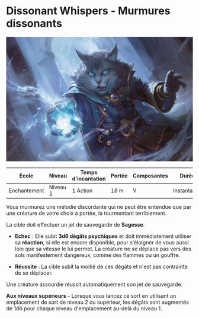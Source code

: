 # Dissonant Whispers - Murmures dissonants

![Dissonant Whispers](../../../_images/dissonant.png)

|Ecole|Niveau|Temps d'incantation|Portée|Composantes|Durée|
|-|-|-|-|-|-|
|Enchantement|Niveau 1|1 Action|18 m|V|Instantanée|

Vous murmurez une mélodie discordante qui ne peut être entendue que par une créature de votre choix à portée, la tourmentant terriblement. 

La cible doit effectuer un jet de sauvegarde de **Sagesse**. 

* **Echec** : Elle subit **3d6 dégâts psychiques** et doit immédiatement utiliser sa **réaction**, si elle est encore disponible, pour s'éloigner de vous aussi loin que sa vitesse le lui permet. La créature ne se déplace pas vers des sols manifestement dangereux, comme des flammes ou un gouffre. 

* **Réussite** : La cible subit la moitié de ces dégâts et n'est pas contrainte de se déplacer. 

Une créature assourdie réussit automatiquement son jet de sauvegarde.

**Aux niveaux supérieurs** -  Lorsque vous lancez ce sort en utilisant un emplacement de sort de niveau 2 ou supérieur, les dégâts sont augmentés de 1d6 pour chaque niveau d'emplacement au-delà du niveau 1.